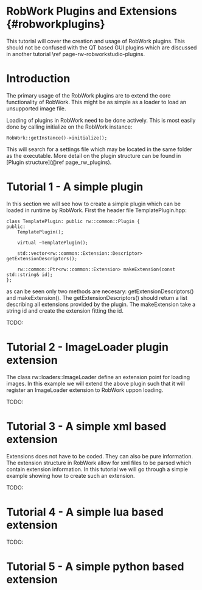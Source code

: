 RobWork Plugins and Extensions 		{#robworkplugins} 
==============================

This tutorial will cover the creation and usage of RobWork plugins. This should not be confused with
the QT based GUI plugins which are discussed in another tutorial \ref page-rw-robworkstudio-plugins.

# Introduction # 
The primary usage of the RobWork plugins are to extend the core functionality of RobWork. This might be
as simple as a loader to load an unsupported image file.

Loading of plugins in RobWork need to be done actively. This is most easily done by calling initialize 
on the RobWork instance:

~~~{.cpp}
RobWork::getInstance()->initialize();
~~~  

This will search for a settings file which may be located in the same folder as the executable. More 
detail on the plugin structure can be found in [Plugin structure](@ref page_rw_plugins).


# Tutorial 1 - A simple  plugin #
In this section we will see how to create a simple plugin which can be loaded in runtime by RobWork.
First the header file TemplatePlugin.hpp:

~~~{.cpp}
class TemplatePlugin: public rw::common::Plugin {
public:
    TemplatePlugin();
	
    virtual ~TemplatePlugin();

    std::vector<rw::common::Extension::Descriptor> getExtensionDescriptors();

    rw::common::Ptr<rw::common::Extension> makeExtension(const std::string& id);
};
~~~

as can be seen only two methods are necesary: getExtensionDescriptors() and makeExtension(). 
The getExtensionDescriptors() should return a list describing all extensions provided
by the plugin. The makeExtension take a string id and create the extension fitting the id. 





TODO:

# Tutorial 2 - ImageLoader plugin extension #
The class rw::loaders::ImageLoader define an extension point for loading images. In this
example we will extend the above plugin such that it will register an ImageLoader extension
to RobWork uppon loading.

TODO:

# Tutorial 3 - A simple xml based extension #
Extensions does not have to be coded. They can also be pure information. The extension structure in 
RobWork allow for xml files to be parsed which contain extension information. In this tutorial we 
will go through a simple example showing how to create such an extension.

TODO:

# Tutorial 4 - A simple lua based extension #
TODO:

# Tutorial 5 - A simple python based extension #